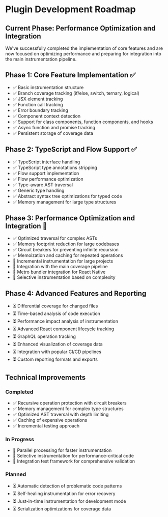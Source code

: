 # Plugin Development Roadmap

## Current Phase: Performance Optimization and Integration

We've successfully completed the implementation of core features and are now focused on optimizing performance and preparing for integration into the main instrumentation pipeline.

## Phase 1: Core Feature Implementation ✅

- ✅ Basic instrumentation structure
- ✅ Branch coverage tracking (if/else, switch, ternary, logical)
- ✅ JSX element tracking
- ✅ Function call tracking
- ✅ Error boundary tracking
- ✅ Component context detection
- ✅ Support for class components, function components, and hooks
- ✅ Async function and promise tracking
- ✅ Persistent storage of coverage data

## Phase 2: TypeScript and Flow Support ✅

- ✅ TypeScript interface handling
- ✅ TypeScript type annotations stripping
- ✅ Flow support implementation
- ✅ Flow performance optimization
- ✅ Type-aware AST traversal
- ✅ Generic type handling
- ✅ Abstract syntax tree optimizations for typed code
- ✅ Memory management for large type structures

## Phase 3: Performance Optimization and Integration 🔄

- ✅ Optimized traversal for complex ASTs
- ✅ Memory footprint reduction for large codebases
- ✅ Circuit breakers for preventing infinite recursion
- ✅ Memoization and caching for repeated operations
- 🔄 Incremental instrumentation for large projects
- 🔄 Integration with the main coverage pipeline
- 🔄 Metro bundler integration for React Native
- 🔄 Selective instrumentation based on complexity

## Phase 4: Advanced Features and Reporting

- ⏳ Differential coverage for changed files
- ⏳ Time-based analysis of code execution
- ⏳ Performance impact analysis of instrumentation
- ⏳ Advanced React component lifecycle tracking
- ⏳ GraphQL operation tracking
- ⏳ Enhanced visualization of coverage data
- ⏳ Integration with popular CI/CD pipelines
- ⏳ Custom reporting formats and exports

## Technical Improvements

### Completed
- ✅ Recursive operation protection with circuit breakers
- ✅ Memory management for complex type structures
- ✅ Optimized AST traversal with depth limiting
- ✅ Caching of expensive operations
- ✅ Incremental testing approach

### In Progress
- 🔄 Parallel processing for faster instrumentation
- 🔄 Selective instrumentation for performance-critical code
- 🔄 Integration test framework for comprehensive validation

### Planned
- ⏳ Automatic detection of problematic code patterns
- ⏳ Self-healing instrumentation for error recovery
- ⏳ Just-in-time instrumentation for development mode
- ⏳ Serialization optimizations for coverage data 